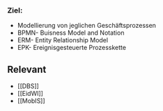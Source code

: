 ### Ziel:

- Modellierung von jeglichen Geschäftsprozessen
- BPMN- Buisness Model and Notation
- ERM- Entity Relationship Model
- EPK- Ereignisgesteuerte Prozesskette

## Relevant

- [[DBS]]
- [[EidWI]]
- [[MobIS]]